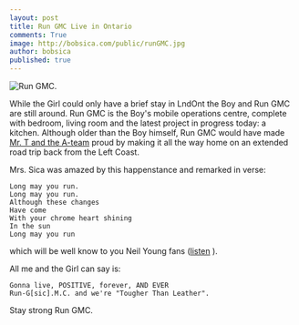 ```yaml
---
layout: post
title: Run GMC Live in Ontario
comments: True
image: http://bobsica.com/public/runGMC.jpg
author: bobsica
published: true
---
```


![Run GMC.](http://bobsica.com/public/runGMC.jpg "Run GMC.")

While the Girl could only have a brief stay in LndOnt the Boy and Run GMC are still around. Run GMC is the Boy's mobile operations centre, complete with bedroom, living room and the latest project in progress today: a kitchen. Although older than the Boy himself, Run GMC would have made [Mr. T and the A-team](https://en.wikipedia.org/wiki/The_A-Team "!w the a team - Google Search") proud by making it all the way home on an extended road trip back from the Left Coast.

Mrs. Sica was amazed by this happenstance and remarked in verse:

    Long may you run.
    Long may you run.
    Although these changes
    Have come
    With your chrome heart shining
    In the sun
    Long may you run
   
   which will be well know to you Neil Young fans ([listen](musics://itunes.apple.com/mx/album/long-may-you-run/id306292060?l=en "long may you run itunes - Google Search") ).
   
   All me and the Girl can say is:
   
    Gonna live, POSITIVE, forever, AND EVER
    Run-G[sic].M.C. and we're "Tougher Than Leather".
    
   
   Stay strong Run GMC.


